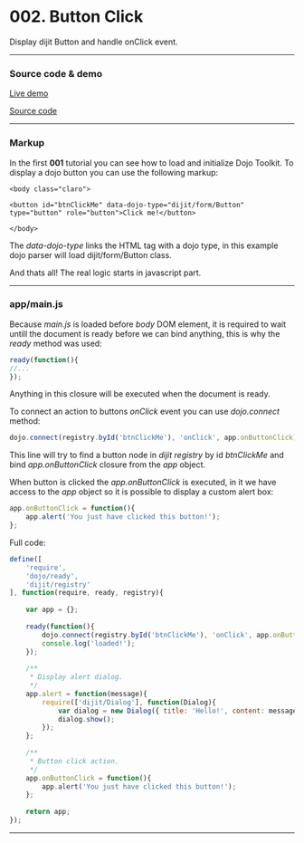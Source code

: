 # 002. Button Click

Display dijit Button and handle onClick event.
***


### Source code & demo

[Live demo](http://demo.dojotutorial.org/002-button-click/)

[Source code](https://github.com/cepa/dojo-tutorial/tree/master/002-button-click)

***


### Markup
In the first **001** tutorial you can see how to load and initialize Dojo Toolkit. To display a dojo button you can use the following markup:
~~~ html5
<body class="claro">

<button id="btnClickMe" data-dojo-type="dijit/form/Button" type="button" role="button">Click me!</button>

</body>
~~~
The *data-dojo-type* links the HTML tag with a dojo type, in this example dojo parser will load dijit/form/Button class.

And thats all! The real logic starts in javascript part.
***


### app/main.js
Because *main.js* is loaded before *body* DOM element, it is required to wait untill the document is ready before we can bind anything, this is why the *ready* method was used:
~~~ javascript
ready(function(){
//...
});
~~~
Anything in this closure will be executed when the document is ready.

To connect an action to buttons *onClick* event you can use *dojo.connect* method:
~~~ javascript
dojo.connect(registry.byId('btnClickMe'), 'onClick', app.onButtonClick);
~~~
This line will try to find a button node in *dijit registry* by id *btnClickMe* and bind *app.onButtonClick* closure from the *app* object.

When button is clicked the *app.onButtonClick* is executed, in it we have access to the *app* object so it is possible to display a custom alert box:
~~~ javascript
app.onButtonClick = function(){
	app.alert('You just have clicked this button!');
};
~~~

Full code:
~~~ javascript
define([
	'require',
	'dojo/ready',
	'dijit/registry'
], function(require, ready, registry){
	
	var app = {};
	
	ready(function(){
		dojo.connect(registry.byId('btnClickMe'), 'onClick', app.onButtonClick);
		console.log('loaded!');
	});
	
	/**
	 * Display alert dialog.
	 */
	app.alert = function(message){
		require(['dijit/Dialog'], function(Dialog){
			var dialog = new Dialog({ title: 'Hello!', content: message });
			dialog.show();
		});
	};
	
	/**
	 * Button click action.
	 */
	app.onButtonClick = function(){
		app.alert('You just have clicked this button!');
	};
	
	return app;
});
~~~
***


